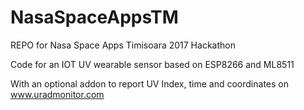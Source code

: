 # NasaSpaceAppsTM
REPO for Nasa Space Apps Timisoara 2017 Hackathon

Code for an IOT UV wearable sensor based on ESP8266 and ML8511

With an optional addon to report UV Index, time and coordinates on www.uradmonitor.com
